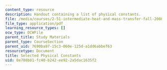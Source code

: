```yaml
---
content_type: resource
description: Handout containing a list of physical constants.
file: /media/courses/2-51-intermediate-heat-and-mass-transfer-fall-2008/8e788b81fc40b242ee922a5dac1635f2_constants.pdf
file_type: application/pdf
learning_resource_types: []
ocw_type: OCWFile
parent_title: Study Materials
parent_type: CourseSection
parent_uid: 7690ba97-15c3-060e-125d-a1dd6abbef63
resourcetype: Document
title: Selected Physical Constants
uid: 8e788b81-fc40-b242-ee92-2a5dac1635f2
---
```

